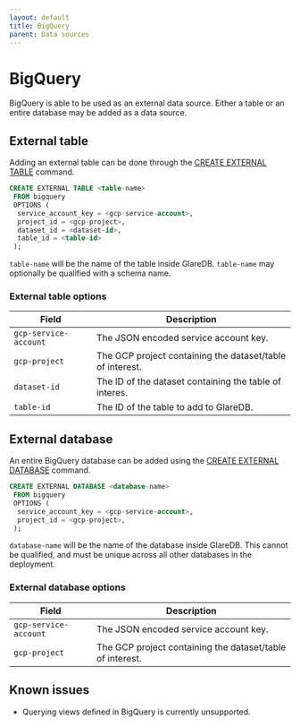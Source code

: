 ```yaml
---
layout: default
title: BigQuery
parent: Data sources
---
```


# BigQuery

BigQuery is able to be used as an external data source. Either a table or an
entire database may be added as a data source.

## External table

Adding an external table can be done through the [CREATE EXTERNAL TABLE]
command.

```sql
CREATE EXTERNAL TABLE <table-name>
 FROM bigquery
 OPTIONS (
  service_account_key = <gcp-service-account>,
  project_id = <gcp-project>,
  dataset_id = <dataset-id>,
  table_id = <table-id>
 );
```

`table-name` will be the name of the table inside GlareDB. `table-name` may
optionally be qualified with a schema name.

### External table options

| Field                 | Description                                               |
| --------------------- | --------------------------------------------------------- |
| `gcp-service-account` | The JSON encoded service account key.                     |
| `gcp-project`         | The GCP project containing the dataset/table of interest. |
| `dataset-id`          | The ID of the dataset containing the table of interes.    |
| `table-id`            | The ID of the table to add to GlareDB.                    |

## External database

An entire BigQuery database can be added using the [CREATE EXTERNAL DATABASE]
command.

```sql
CREATE EXTERNAL DATABASE <database-name>
 FROM bigquery
 OPTIONS (
  service_account_key = <gcp-service-account>,
  project_id = <gcp-project>,
 );
```

`database-name` will be the name of the database inside GlareDB. This cannot be
qualified, and must be unique across all other databases in the deployment.

### External database options

| Field                 | Description                                               |
| --------------------- | --------------------------------------------------------- |
| `gcp-service-account` | The JSON encoded service account key.                     |
| `gcp-project`         | The GCP project containing the dataset/table of interest. |

## Known issues

- Querying views defined in BigQuery is currently unsupported.

[CREATE EXTERNAL TABLE]:
  {{site.baseurl}}/docs/sql-commands/create-external-table
[CREATE EXTERNAL DATABASE]:
  {{site.baseurl}}/docs/sql-commands/create-external-database
